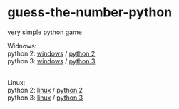 # guess-the-number-python
very simple python game

Widnows:<br/>
    python  2:    <a href="main/tree/widows">windows</a> / <a href="python-2">python 2</a><br/>
    python  3:    <a href="widows">windows</a> / <a href="python-3">python 3</a><br/><br/>

Linux:<br/>
    python 2:     <a href="linux">linux</a> / <a href="python-2">python 2</a><br/>
    python 3:     <a href="linux">linux</a> / <a href="python-2">python 3</a>
